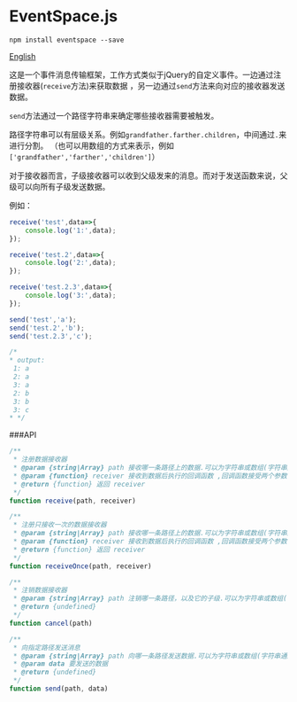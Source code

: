 # EventSpace.js

```
npm install eventspace --save
```

[English](README.en.md)


这是一个事件消息传输框架，工作方式类似于jQuery的自定义事件。一边通过注册接收器(`receive`方法)来获取数据
，另一边通过`send`方法来向对应的接收器发送数据。

`send`方法通过一个路径字符串来确定哪些接收器需要被触发。

路径字符串可以有层级关系。例如`grandfather.farther.children`，中间通过`.`来进行分割。
（也可以用数组的方式来表示，例如`['grandfather','farther','children']`）

对于接收器而言，子级接收器可以收到父级发来的消息。而对于发送函数来说，父级可以向所有子级发送数据。

例如：
```javascript
receive('test',data=>{
    console.log('1:',data);
});

receive('test.2',data=>{
    console.log('2:',data);
});

receive('test.2.3',data=>{
    console.log('3:',data);
});

send('test','a');
send('test.2','b');
send('test.2.3','c');

/*
* output:
 1: a
 2: a
 3: a
 2: b
 3: b
 3: c
* */
```


###API


```javascript
/**
 * 注册数据接收器
 * @param {string|Array} path 接收哪一条路径上的数据.可以为字符串或数组(字符串通过‘.’来分割层级)
 * @param {function} receiver 接收到数据后执行的回调函数 ,回调函数接受两个参数（data:数据，path:路径字符串数组）
 * @return {function} 返回 receiver
 */
function receive(path, receiver)
```

```javascript
/**
 * 注册只接收一次的数据接收器
 * @param {string|Array} path 接收哪一条路径上的数据.可以为字符串或数组(字符串通过‘.’来分割层级)
 * @param {function} receiver 接收到数据后执行的回调函数 ,回调函数接受两个参数（data:数据，path:路径字符串数组）
 * @return {function} 返回 receiver
 */
function receiveOnce(path, receiver)
```

```javascript
/**
 * 注销数据接收器
 * @param {string|Array} path 注销哪一条路径，以及它的子级.可以为字符串或数组(字符串通过‘.’来分割层级)
 * @return {undefined}
 */
function cancel(path)
```

```javascript
/**
 * 向指定路径发送消息
 * @param {string|Array} path 向哪一条路径发送数据.可以为字符串或数组(字符串通过‘.’来分割层级)
 * @param data 要发送的数据
 * @return {undefined}
 */
function send(path, data)
```
